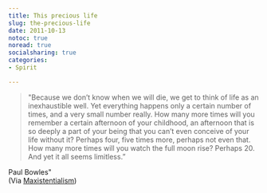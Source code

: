 ```yaml
---
title: This precious life
slug: the-precious-life
date: 2011-10-13
notoc: true
noread: true
socialsharing: true
categories: 
- Spirit

---
```

> "Because we don&#x2019;t know when we will die, we get to think of life as an inexhaustible well. Yet everything happens only a certain number of times, and a very small number really. How many more times will you remember a certain afternoon of your childhood, an afternoon that is so deeply a part of your being that you can&#x2019;t even conceive of your life without it? Perhaps four, five times more, perhaps not even that. How many more times will you watch the full moon rise? Perhaps 20. And yet it all seems limitless.&#x201d;

Paul Bowles"  
	(Via [Maxistentialism][tumblr])

[tumblr]: http://maxistentialist.tumblr.com/
